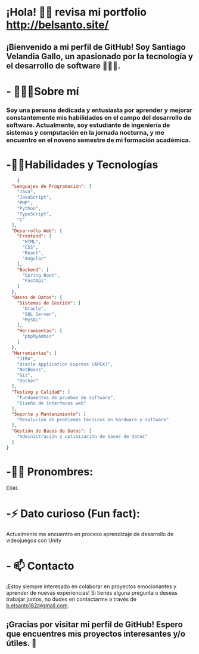 <!--
**BelsantoUQ/BelsantoUQ** is a ✨ _special_ ✨ repository because its `README.md` (this file) appears on your GitHub profile.

Here are some ideas to get you started:

- 🔭 I’m currently working on ...
- 🌱 I’m currently learning ...
- 👯 I’m looking to collaborate on ...
- 🤔 I’m looking for help with ...
- 💬 Ask me about ...
- 📫 How to reach me: ...
- 😄 Pronouns: ...
- ⚡ Fun fact: ...

Proyectos Destacados
[Proyecto 1](enlace al proyecto 1): Descripción breve del proyecto y su importancia.
[Proyecto 2](enlace al proyecto 2): Descripción breve del proyecto y su impacto.
[Proyecto 3](enlace al proyecto 3): Descripción breve del proyecto y sus resultados.
-->

# ¡Hola! 👋😄 revisa mi portfolio http://belsanto.site/ 
## ¡Bienvenido a mi perfil de GitHub! Soy Santiago Velandia Gallo, un apasionado por la tecnología y el desarrollo de software 🌿👩‍💻.

# - 🧑🏽‍🌾Sobre mí
 ### Soy una persona dedicada y entusiasta por aprender y mejorar constantemente mis habilidades en el campo del desarrollo de software. Actualmente, soy estudiante de ingeniería de sistemas y computación en la jornada nocturna, y me encuentro en el noveno semestre de mi formación académica.

# -👨‍💼Habilidades y Tecnologías
```json
    {
  "Lenguajes de Programación": [
    "Java",
    "JavaScript",
    "PHP",
    "Python",
    "TypeScript",
    "C"
  ],
  "Desarrollo Web": {
    "Frontend": [
      "HTML",
      "CSS",
      "React",
      "Angular"
    ],
    "Backend": [
      "Spring Boot",
      "FastApi"
    ]
  },
  "Bases de Datos": {
    "Sistemas de Gestión": [
      "Oracle",
      "SQL Server",
      "MySQL"
    ],
    "Herramientas": [
      "phpMyAdmin"
    ]
  },
  "Herramientas": [
    "JIRA",
    "Oracle Application Express (APEX)",
    "NetBeans",
    "Git",
    "Docker"
  ],
  "Testing y Calidad": [
    "Fundamentos de pruebas de software",
    "Diseño de interfaces web"
  ],
  "Soporte y Mantenimiento": [
    "Resolución de problemas técnicos en hardware y software"
  ],
  "Gestión de Bases de Datos": [
    "Administración y optimización de bases de datos"
  ]
}
```
# -🤵🏽 Pronombres: 
  Él/él.
# -⚡ Dato curioso (Fun fact): 
  Actualmente me encuentro en proceso aprendizaje de desarrollo de videojuegos con Unity
# - 📫 Contacto
  ¡Estoy siempre interesado en colaborar en proyectos emocionantes y aprender de nuevas experiencias! Si tienes alguna pregunta o deseas trabajar juntos, no dudes en contactarme a través de b.elsanto182@gmail.com.

## ¡Gracias por visitar mi perfil de GitHub! Espero que encuentres mis proyectos interesantes y/o útiles. 😬 
